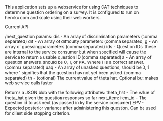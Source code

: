 This application sets up a webservice for using CAT techniques to determine question ordering on a survey.
It is configured to run on heroku.com and scale using their web workers.  

Current API:

/next_question
params:
  dis - An array of discrimination parameters (comma separated)
  dif - An array of difficulty parameters (comma separated)
  g   - An array of guessing parameters (comma separated)
  ids - Question IDs, these are internal to the service consumer but when specified will cause the service to return a usable question ID (comma separated)
  a   - An array of question answers, should be 0, 1, or NA.  Where 1 is a correct answer.  (comma separated)
  uaq - An array of unasked questions, should be 0, 1 where 1 signifies that the question has not yet been asked. (comma separated)
  th  - (optional) The current value of theta hat.  Optional but makes web service calls faster
  
Returns a JSON blob with the following attributes:
  theta_hat - The value of theta_hat given the question responses so far
  next_item:
    item_id - The question id to ask next (as passed in by the service consumer)
    EPV     - Expected posterior variance after administering this question.  Can be used for client side stopping criterion.
  